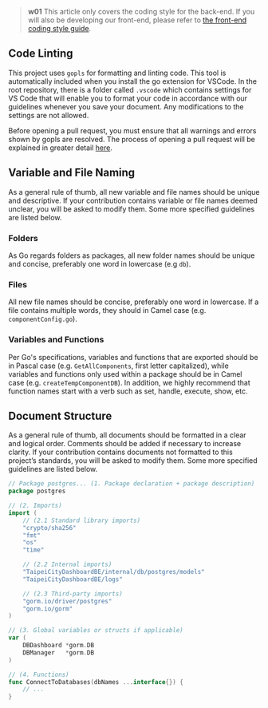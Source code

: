 > **w01**
> This article only covers the coding style for the back-end. If you will also be developing our front-end, please refer to [the front-end coding style guide](/front-end/code-style).

## Code Linting

This project uses `gopls` for formatting and linting code. This tool is automatically included when you install the go extension for VSCode. In the root repository, there is a folder called `.vscode` which contains settings for VS Code that will enable you to format your code in accordance with our guidelines whenever you save your document. Any modifications to the settings are not allowed.

Before opening a pull request, you must ensure that all warnings and errors shown by gopls are resolved. The process of opening a pull request will be explained in greater detail [here](/back-end/open-a-pull-request).

## Variable and File Naming

As a general rule of thumb, all new variable and file names should be unique and descriptive. If your contribution contains variable or file names deemed unclear, you will be asked to modify them. Some more specified guidelines are listed below.

### Folders

As Go regards folders as packages, all new folder names should be unique and concise, preferably one word in lowercase (e.g `db`).

### Files

All new file names should be concise, preferably one word in lowercase. If a file contains multiple words, they should in Camel case (e.g. `componentConfig.go`).

### Variables and Functions

Per Go's specifications, variables and functions that are exported should be in Pascal case (e.g. `GetAllComponents`, first letter capitalized), while variables and functions only used within a package should be in Camel case (e.g. `createTempComponentDB`). In addition, we highly recommend that function names start with a verb such as set, handle, execute, show, etc.

## Document Structure

As a general rule of thumb, all documents should be formatted in a clear and logical order. Comments should be added if necessary to increase clarity. If your contribution contains documents not formatted to this project’s standards, you will be asked to modify them. Some more specified guidelines are listed below.

```go
// Package postgres... (1. Package declaration + package description)
package postgres

// (2. Imports)
import (
	// (2.1 Standard library imports)
	"crypto/sha256"
	"fmt"
	"os"
	"time"

	// (2.2 Internal imports)
	"TaipeiCityDashboardBE/internal/db/postgres/models"
	"TaipeiCityDashboardBE/logs"

	// (2.3 Third-party imports)
	"gorm.io/driver/postgres"
	"gorm.io/gorm"
)

// (3. Global variables or structs if applicable)
var (
	DBDashboard *gorm.DB
	DBManager   *gorm.DB
)

// (4. Functions)
func ConnectToDatabases(dbNames ...interface{}) {
	// ...
}
```